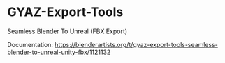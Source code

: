 # GYAZ-Export-Tools
Seamless Blender To Unreal (FBX Export)

Documentation: https://blenderartists.org/t/gyaz-export-tools-seamless-blender-to-unreal-unity-fbx/1121132

